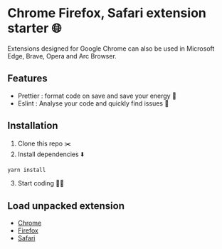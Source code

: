 # Chrome Firefox, Safari extension starter 🌐

Extensions designed for Google Chrome can also be used in Microsoft Edge, Brave, Opera and Arc Browser.

## Features

- Prettier : format code on save and save your energy 🔋
- Eslint : Analyse your code and quickly find issues 🐛

## Installation

1. Clone this repo ✂️
2. Install dependencies ⬇️

```sh
yarn install
```

3. Start coding 🧑‍💻

## Load unpacked extension

- [Chrome](https://developer.chrome.com/docs/extensions/mv3/getstarted/development-basics/#load-unpacked)
- [Firefox](https://developer.mozilla.org/en-US/docs/Mozilla/Add-ons/WebExtensions/Your_first_WebExtension#installing)
- [Safari](https://developer.apple.com/documentation/safariservices/safari_web_extensions/running_your_safari_web_extension#3744471)

